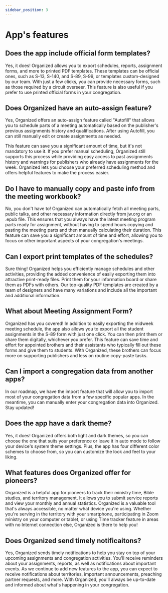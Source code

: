 ```yaml
---
sidebar_position: 3
---
```


# App's features

## Does the app include official form templates?

Yes, it does! Organized allows you to export schedules, reports, assignment forms, and more to printed PDF templates. These templates can be official ones, such as S-13, S-140, and S-89, S-99, or templates custom-designed by our team. With just a few clicks, you can provide necessary forms, such as those required by a circuit overseer. This feature is also useful if you prefer to use printed official forms in your congregation.

## Does Organized have an auto-assign feature?

Yes, Organized offers an auto-assign feature called "Autofill" that allows you to schedule parts of a meeting automatically based on the publisher's previous assignments history and qualifications. After using Autofill, you can still manually edit or create assignments as needed.

This feature can save you a significant amount of time, but it's not mandatory to use it. If you prefer manual scheduling, Organized still supports this process while providing easy access to past assignments history and warnings for publishers who already have assignments for the week. Organized lets you choose your preferred scheduling method and offers helpful features to make the process easier.

## Do I have to manually copy and paste info from the meeting workbook?

No, you don't have to! Organized can automatically fetch all meeting parts, public talks, and other necessary information directly from jw.org or an .epub file. This ensures that you always have the latest meeting program parts ready for assignment, without having to spend hours copying and pasting the meeting parts and then manually calculating their duration. This feature can save you a significant amount of time and effort, allowing you to focus on other important aspects of your congregation's meetings.

## Can I export print templates of the schedules?

Sure thing! Organized helps you efficiently manage schedules and other activities, providing the added convenience of easily exporting them into attractive print-ready files. Print them for your information board or share them as PDFs with others. Our top-quality PDF templates are created by a team of designers and have many variations and include all the important and additional information.

## What about Meeting Assignment Form?

Organized has you covered! In addition to easily exporting the midweek meeting schedule, the app also allows you to export all the student assignments in the S-89 form with just one click. You can then print them or share them digitally, whichever you prefer. This feature can save time and effort for appointed brothers and their assistants who typically fill out these forms and give them to students. With Organized, these brothers can focus more on supporting publishers and less on routine copy-paste tasks.

## Can I import a congregation data from another apps?

In our roadmap, we have the import feature that will allow you to import most of your congregation data from a few specific popular apps. In the meantime, you can manually enter your congregation data into Organized. Stay updated!

## Does the app have a dark theme?

Yes, it does! Organized offers both light and dark themes, so you can choose the one that suits your preference or leave it in auto mode to follow your device's system theme settings. Plus, the app has four different color schemes to choose from, so you can customize the look and feel to your liking.

## What features does Organized offer for pioneers?

Organized is a helpful app for pioneers to track their ministry time, Bible studies, and territory management. It allows you to submit service reports and view your monthly and annual statistics. Organized is a valuable tool that's always accessible, no matter what device you're using. Whether you're serving in the territory with your smartphone, participating in Zoom ministry on your computer or tablet, or using Time tracker feature in areas with no Internet connection else, Organized is there to help you!

## Does Organized send timely notificaitons?

Yes, Organized sends timely notifications to help you stay on top of your upcoming assignments and congregation activities. You'll receive reminders about your assignments, reports, as well as notifications about important events. As we continue to add new features to the app, you can expect to receive notifications about territories, important announcements, preaching partner requests, and more. With Organized, you'll always be up-to-date and informed about what's happening in your congregation.
